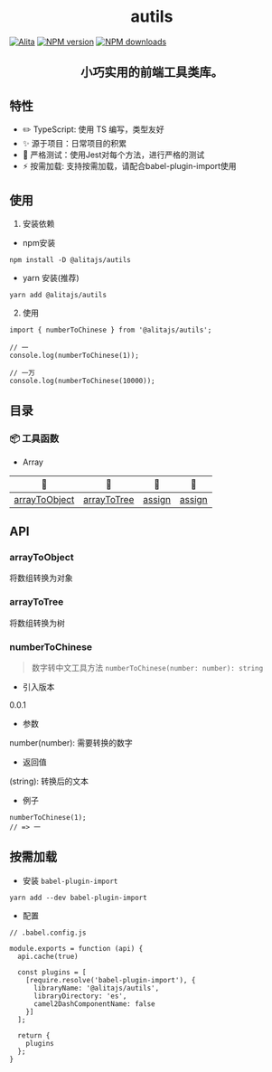 <h1 align="center">autils</h1>

[![Alita](https://img.shields.io/badge/alitajs-autils-blue.svg)](https://github.com/alitajs/autils)
[![NPM version](https://img.shields.io/npm/v/%40alitajs%2Fautils.svg?style=flat)](https://npmjs.org/package/@alitajs/autils)
[![NPM downloads](http://img.shields.io/npm/dm/%40alitajs%2Fautils.svg?style=flat)](https://npmjs.org/package/@alitajs/autils)

<h2 align="center">小巧实用的前端工具类库。</h2>

## 特性

* ✏️ TypeScript: 使用 TS 编写，类型友好
* ✨ 源于项目：日常项目的积累
* 🐳 严格测试：使用Jest对每个方法，进行严格的测试
* ⚡️ 按需加载: 支持按需加载，请配合babel-plugin-import使用

## 使用

1. 安装依赖

* npm安装

```
npm install -D @alitajs/autils
```

* yarn 安装(推荐)

```
yarn add @alitajs/autils
```

2. 使用

```
import { numberToChinese } from '@alitajs/autils';

// 一
console.log(numberToChinese(1));

// 一万
console.log(numberToChinese(10000));
```

## 目录

### 📦 工具函数

* Array

🔖 | 🔖 | 🔖 | 🔖
--- | --- | --- | ---
[arrayToObject](#arrayToObject) | [arrayToTree](#arrayToTree) | [assign](#assign) | [assign](#assign)

## API

### arrayToObject

将数组转换为对象

### arrayToTree

将数组转换为树


### numberToChinese

> 数字转中文工具方法 `numberToChinese(number: number): string`

* 引入版本

0.0.1

* 参数

number(number): 需要转换的数字

* 返回值

(string): 转换后的文本

* 例子


```
numberToChinese(1);
// => 一
```

## 按需加载

* 安装 `babel-plugin-import`

```
yarn add --dev babel-plugin-import
```

* 配置

```
// .babel.config.js

module.exports = function (api) {
  api.cache(true)

  const plugins = [
    [require.resolve('babel-plugin-import'), {
      libraryName: '@alitajs/autils',
      libraryDirectory: 'es',
      camel2DashComponentName: false
    }]
  ];

  return {
    plugins
  };
}
```
